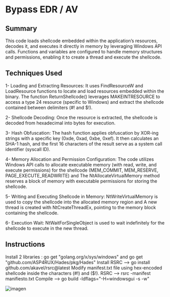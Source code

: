 # Bypass EDR / AV 

## Summary
This code loads shellcode embedded within the application’s resources, decodes it, and executes it directly in memory by leveraging Windows API calls. Functions and variables are configured to handle memory structures and permissions, enabling it to create a thread and execute the shellcode.

## Techniques Used

1- Loading and Extracting Resources: It uses FindResourceW and LoadResource functions to locate and load resources embedded within the binary. The function ReturnShellcode() leverages MAKEINTRESOURCE to access a type 24 resource (specific to Windows) and extract the shellcode contained between delimiters (#! and $!).

2- Shellcode Decoding: Once the resource is extracted, the shellcode is decoded from hexadecimal into bytes for execution.

3- Hash Obfuscation: The hash function applies obfuscation by XOR-ing strings with a specific key (0xde, 0xad, 0xbe, 0xef). It then calculates an SHA-1 hash, and the first 16 characters of the result serve as a system call identifier (syscall ID).

4- Memory Allocation and Permission Configuration: The code utilizes Windows API calls to allocate executable memory (with read, write, and execute permissions) for the shellcode (MEM_COMMIT, MEM_RESERVE, PAGE_EXECUTE_READWRITE) and The NtAllocateVirtualMemory method reserves a block of memory with executable permissions for storing the shellcode.

5- Writing and Executing Shellcode in Memory: NtWriteVirtualMemory is used to copy the shellcode into the allocated memory region and A new thread is created with NtCreateThreadEx, pointing to the memory block containing the shellcode.

6- Execution Wait: NtWaitForSingleObject is used to wait indefinitely for the shellcode to execute in the new thread.

## Instructions
Install 2 libraries : go get "golang.org/x/sys/windows" and go get "github.com/ASP4RUX/Hades/pkg/Hades"
Install RSRC --> go install github.com/akavel/rsrc@latest
Modify manifest.txt file using hex-encoded shellcode inside the characters (#!) and ($!).
RSRC --> rsrc -manifest manifiesto.txt
Compile --> go build -ldflags="-H=windowsgui -s -w"

![imagen](https://github.com/user-attachments/assets/467a3913-0a1a-4022-b40f-a1d0fccc62bf)

